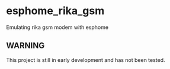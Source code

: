 # esphome_rika_gsm
Emulating rika gsm modem with esphome

## WARNING

This project is still in early development and has not been tested.